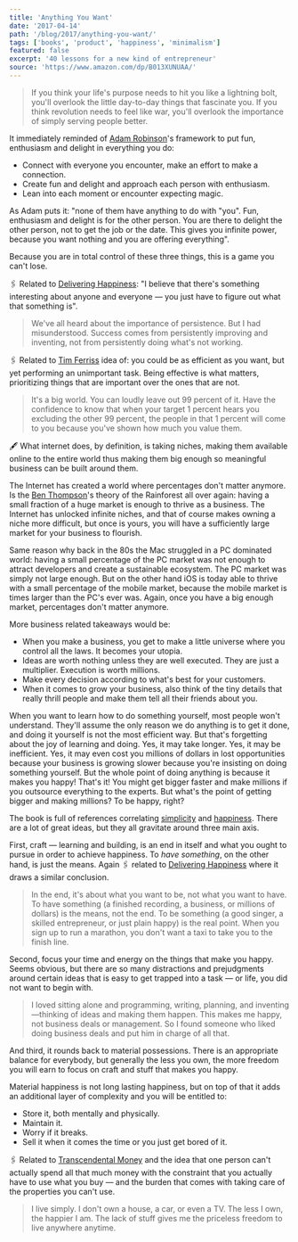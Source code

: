 ```yaml
---
title: 'Anything You Want'
date: '2017-04-14'
path: '/blog/2017/anything-you-want/'
tags: ['books', 'product', 'happiness', 'minimalism']
featured: false
excerpt: '40 lessons for a new kind of entrepreneur'
source: 'https://www.amazon.com/dp/B013XUNUAA/'
---
```


> If you think your life's purpose needs to hit you like a lightning bolt, you'll overlook the little day-to-day things that fascinate you. If you think revolution needs to feel like war, you'll overlook the importance of simply serving people better.

It immediately reminded of [Adam Robinson](https://en.wikipedia.org/wiki/Adam_Robinson)'s framework to put fun, enthusiasm and delight in everything you do:

- Connect with everyone you encounter, make an effort to make a connection.
- Create fun and delight and approach each person with enthusiasm.
- Lean into each moment or encounter expecting magic.

As Adam puts it: "none of them have anything to do with "you". Fun, enthusiasm and delight is for the other person. You are there to delight the other person, not to get the job or the date. This gives you infinite power, because you want nothing and you are offering everything".

Because you are in total control of these three things, this is a game you can't lose.

🖇 Related to [Delivering Happiness](/blog/2017/delivering-happiness): "I believe that there's something interesting about anyone and everyone — you just have to figure out what that something is".

> We've all heard about the importance of persistence. But I had misunderstood. Success comes from persistently improving and inventing, not from persistently doing what's not working.

🖇 Related to [Tim Ferriss](https://en.wikipedia.org/wiki/Tim_Ferriss) idea of: you could be as efficient as you want, but yet performing an unimportant task. Being effective is what matters, prioritizing things that are important over the ones that are not.

> It's a big world. You can loudly leave out 99 percent of it. Have the confidence to know that when your target 1 percent hears you excluding the other 99 percent, the people in that 1 percent will come to you because you've shown how much you value them.

🖋 What internet does, by definition, is taking niches, making them available online to the entire world thus making them big enough so meaningful business can be built around them.

The Internet has created a world where percentages don't matter anymore. Is the [Ben Thompson](http://exponent.fm/episode-012-the-internet-rainforest/)'s theory of the Rainforest all over again: having a small fraction of a huge market is enough to thrive as a business. The Internet has unlocked infinite niches, and that of course makes owning a niche more difficult, but once is yours, you will have a sufficiently large market for your business to flourish.

Same reason why back in the 80s the Mac struggled in a PC dominated world: having a small percentage of the PC market was not enough to attract developers and create a sustainable ecosystem. The PC market was simply not large enough. But on the other hand iOS is today able to thrive with a small percentage of the mobile market, because the mobile market is times larger than the PC's ever was. Again, once you have a big enough market, percentages don't matter anymore.

More business related takeaways would be:

- When you make a business, you get to make a little universe where you control all the laws. It becomes your utopia.
- Ideas are worth nothing unless they are well executed. They are just a multiplier. Execution is worth millions.
- Make every decision according to what's best for your customers.
- When it comes to grow your business, also think of the tiny details that really thrill people and make them tell all their friends about you.

When you want to learn how to do something yourself, most people won't understand. They'll assume the only reason we do anything is to get it done, and doing it yourself is not the most efficient way. But that's forgetting about the joy of learning and doing. Yes, it may take longer. Yes, it may be inefficient. Yes, it may even cost you millions of dollars in lost opportunities because your business is growing slower because you're insisting on doing something yourself. But the whole point of doing anything is because it makes you happy! That's it! You might get bigger faster and make millions if you outsource everything to the experts. But what's the point of getting bigger and making millions? To be happy, right?

The book is full of references correlating [simplicity](/tags/minimalism) and [happiness](/tags/happiness). There are a lot of great ideas, but they all gravitate around three main axis.

First, craft — learning and building, is an end in itself and what you ought to pursue in order to achieve happiness. To _have something_, on the other hand, is just the means. Again 🖇 related to [Delivering Happiness](/blog/2017/delivering-happiness) where it draws a similar conclusion.

> In the end, it's about what you want to be, not what you want to have. To have something (a finished recording, a business, or millions of dollars) is the means, not the end. To be something (a good singer, a skilled entrepreneur, or just plain happy) is the real point. When you sign up to run a marathon, you don't want a taxi to take you to the finish line.

Second, focus your time and energy on the things that make you happy. Seems obvious, but there are so many distractions and prejudgments around certain ideas that is easy to get trapped into a task — or life, you did not want to begin with.

> I loved sitting alone and programming, writing, planning, and inventing—thinking of ideas and making them happen. This makes me happy, not business deals or management. So I found someone who liked doing business deals and put him in charge of all that.

And third, it rounds back to material possessions. There is an appropriate balance for everybody, but generally the less you own, the more freedom you will earn to focus on craft and stuff that makes you happy.

Material happiness is not long lasting happiness, but on top of that it adds an additional layer of complexity and you will be entitled to:

- Store it, both mentally and physically.
- Maintain it.
- Worry if it breaks.
- Sell it when it comes the time or you just get bored of it.

🖇 Related to [Transcendental Money](http://scripting.com/davenet/2000/10/19/transcendentalMoney.html) and the idea that one person can't actually spend all that much money with the constraint that you actually have to use what you buy — and the burden that comes with taking care of the properties you can't use.

> I live simply. I don't own a house, a car, or even a TV. The less I own, the happier I am. The lack of stuff gives me the priceless freedom to live anywhere anytime.
